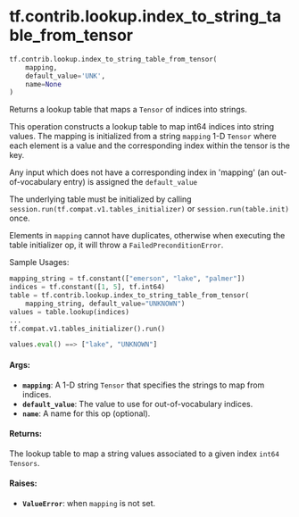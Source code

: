 <div itemscope itemtype="http://developers.google.com/ReferenceObject">
<meta itemprop="name" content="tf.contrib.lookup.index_to_string_table_from_tensor" />
<meta itemprop="path" content="Stable" />
</div>

# tf.contrib.lookup.index_to_string_table_from_tensor

``` python
tf.contrib.lookup.index_to_string_table_from_tensor(
    mapping,
    default_value='UNK',
    name=None
)
```

Returns a lookup table that maps a `Tensor` of indices into strings.

This operation constructs a lookup table to map int64 indices into string
values. The mapping is initialized from a string `mapping` 1-D `Tensor` where
each element is a value and the corresponding index within the tensor is the
key.

Any input which does not have a corresponding index in 'mapping'
(an out-of-vocabulary entry) is assigned the `default_value`

The underlying table must be initialized by calling
`session.run(tf.compat.v1.tables_initializer)` or `session.run(table.init)`
once.

Elements in `mapping` cannot have duplicates, otherwise when executing the
table initializer op, it will throw a `FailedPreconditionError`.

Sample Usages:

```python
mapping_string = tf.constant(["emerson", "lake", "palmer"])
indices = tf.constant([1, 5], tf.int64)
table = tf.contrib.lookup.index_to_string_table_from_tensor(
    mapping_string, default_value="UNKNOWN")
values = table.lookup(indices)
...
tf.compat.v1.tables_initializer().run()

values.eval() ==> ["lake", "UNKNOWN"]
```

#### Args:

* <b>`mapping`</b>: A 1-D string `Tensor` that specifies the strings to map from
    indices.
* <b>`default_value`</b>: The value to use for out-of-vocabulary indices.
* <b>`name`</b>: A name for this op (optional).


#### Returns:

The lookup table to map a string values associated to a given index `int64`
`Tensors`.


#### Raises:

* <b>`ValueError`</b>: when `mapping` is not set.